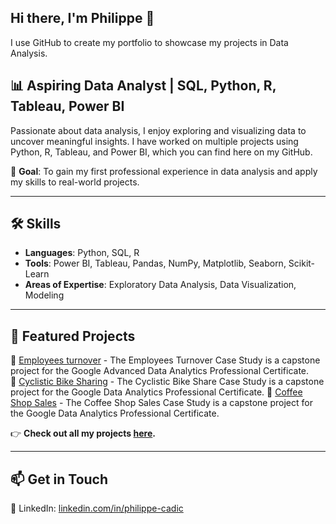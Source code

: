 ## Hi there, I'm Philippe 👋

I use GitHub to create my portfolio to showcase my projects in Data Analysis.

<!--
**pcadic/pcadic** is a ✨ _special_ ✨ repository because its `README.md` (this file) appears on your GitHub profile.

Here are some ideas to get you started:

- 🔭 I’m currently working on ...
- 🌱 I’m currently learning ...
- 👯 I’m looking to collaborate on ...
- 🤔 I’m looking for help with ...
- 💬 Ask me about ...
- 📫 How to reach me: ...
- 😄 Pronouns: ...
- ⚡ Fun fact: ...
-->
## 📊 Aspiring Data Analyst | SQL, Python, R, Tableau, Power BI  

Passionate about data analysis, I enjoy exploring and visualizing data to uncover meaningful insights. I have worked on multiple projects using Python, R, Tableau, and Power BI, which you can find here on my GitHub.  

🎯 **Goal**: To gain my first professional experience in data analysis and apply my skills to real-world projects.  

---

## 🛠️ Skills  
- **Languages**: Python, SQL, R  
- **Tools**: Power BI, Tableau, Pandas, NumPy, Matplotlib, Seaborn, Scikit-Learn
- **Areas of Expertise**: Exploratory Data Analysis, Data Visualization, Modeling  

---

## 📌 Featured Projects  
🌟 [Employees turnover](https://github.com/pcadic/Google-Advanced-Data-Analytics-Professional-Certificate-Capstone) - The Employees Turnover Case Study is a capstone project for the Google Advanced Data Analytics Professional Certificate.  
🌟 [Cyclistic Bike Sharing](https://github.com/pcadic/Google-Data-Analytics-Professional-Certificate-Capstone-1-Cyclistic) - The Cyclistic Bike Share Case Study is a capstone project for the Google Data Analytics Professional Certificate. 
🌟 [Coffee Shop Sales](https://github.com/pcadic/Google-Data-Analytics-Professional-Certificate-Capstone-2-Coffee-Shop-Sales) - The Coffee Shop Sales Case Study is a capstone project for the Google Data Analytics Professional Certificate.  

👉 **Check out all my projects [here](https://github.com/pcadic?tab=repositories).**  

---

## 📫 Get in Touch  
💼 LinkedIn: [linkedin.com/in/philippe-cadic](https://www.linkedin.com/in/philippe-cadic)
